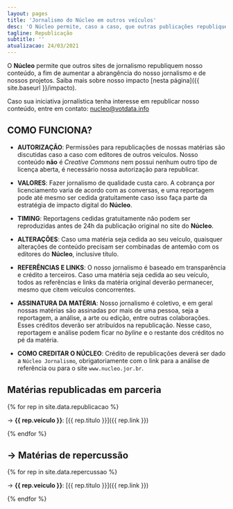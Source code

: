 ```yaml
---
layout: pages
title: 'Jornalismo do Núcleo em outros veículos'
desc: 'O Núcleo permite, caso a caso, que outras publicações republiquem nosso conteúdo, a fim de aumentar a abrangência do nosso jornalismo.'
tagline: Republicação
subtitle: ''
atualizacao: 24/03/2021
---
```


O **Núcleo** permite que outros sites de jornalismo republiquem nosso conteúdo, a fim de aumentar a abrangência do nosso jornalismo e de nossos projetos. Saiba mais sobre nosso impacto [nesta página]({{ site.baseurl }}/impacto).

Caso sua iniciativa jornalística tenha interesse em republicar nosso conteúdo, entre em contato: [nucleo@votdata.info](mailto:nucleo@voltdata.info)

## COMO FUNCIONA?

- **AUTORIZAÇÃO**: Permissões para republicações de nossas matérias são discutidas caso a caso com editores de outros veículos. Nosso conteúdo **não** é _Creative Commons_ nem possui nenhum outro tipo de licença aberta, é necessário nossa autorização para republicar.  

- **VALORES**: Fazer jornalismo de qualidade custa caro. A cobrança por licenciamento varia de acordo com as conversas, e uma reportagem pode até mesmo ser cedida gratuitamente caso isso faça parte da estratégia de impacto digital do **Núcleo**.

- **TIMING**: Reportagens cedidas gratuitamente não podem ser reproduzidas antes de 24h da publicação original no site do **Núcleo**.

- **ALTERAÇÕES**: Caso uma matéria seja cedida ao seu veículo, quaisquer alterações de conteúdo precisam ser combinadas de antemão com os editores do **Núcleo**, inclusive título.

- **REFERÊNCIAS E LINKS**: O nosso jornalismo é baseado em transparência e crédito a terceiros. Caso uma matéria seja cedida ao seu veículo, todos as referências e links da matéria original deverão permanecer, mesmo que citem veículos concorrentes.

- **ASSINATURA DA MATÉRIA**: Nosso jornalismo é coletivo, e em geral nossas matérias são assinadas por mais de uma pessoa, seja a reportagem, a análise, a arte ou edição, entre outras colaborações. Esses créditos deverão ser atribuídos na republicação. Nesse caso, reportagem e análise podem ficar no _byline_ e o restante dos créditos no pé da matéria.

- **COMO CREDITAR O NÚCLEO**: Crédito de republicações deverá ser dado a `Núcleo Jornalismo`, obrigatoriamente com o link para a análise de referência ou para o site `www.nucleo.jor.br`.


## Matérias republicadas em parceria

{% for rep in site.data.republicacao %}

&#8594; __{{ rep.veiculo }}__: [{{ rep.titulo }}]({{ rep.link }})

{% endfor %}

## &#8594; Matérias de repercussão

{% for rep in site.data.repercussao %}

&#8594; __{{ rep.veiculo }}__: [{{ rep.titulo }}]({{ rep.link }})

{% endfor %}
